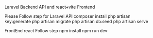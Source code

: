 
  Laravel Backend API and react+vite Frontend

  Please Follow step for Laravel API
    composer install
    php artisan key:generate
    php artisan migrate
    php artisan db:seed
    php artisan serve

FrontEnd react Follow step
  npm install
  npm run dev
